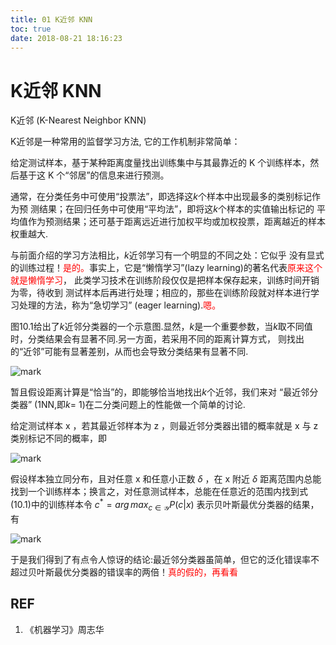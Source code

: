 ```yaml
---
title: 01 K近邻 KNN
toc: true
date: 2018-08-21 18:16:23
---
```


# K近邻 KNN

K近邻 (K-Nearest Neighbor  KNN)

K近邻是一种常用的监督学习方法, 它的工作机制非常简单：

给定测试样本，基于某种距离度量找出训练集中与其最靠近的 K 个训练样本，然后基于这 K 个“邻居”的信息来进行预测。

通常，在分类任务中可使用“投票法”，即选择这$k$个样本中出现最多的类别标记作为预 测结果；在回归任务中可使用“平均法”，即将这$k$个样本的实值输出标记的 平均值作为预测结果；还可基于距离远近进行加权平均或加权投票，距离越近的样本权重越大.

与前面介绍的学习方法相比，$k$近邻学习有一个明显的不同之处：它似乎 没有显式的训练过程！<span style="color:red;">是的。</span>事实上，它是“懒惰学习”(lazy learning)的著名代表<span style="color:red;">原来这个就是懒惰学习</span>， 此类学习技术在训练阶段仅仅是把样本保存起来，训练时间开销为零，待收到 测试样本后再进行处理；相应的，那些在训练阶段就对样本进行学习处理的方法，称为“急切学习” (eager learning).<span style="color:red;">嗯。</span>

图10.1给出了$k$近邻分类器的一个示意图.显然，$k$是一个重要参数，当$k$取不同值时，分类结果会有显著不同.另一方面，若采用不同的距离计算方式， 则找出的“近邻”可能有显著差别，从而也会导致分类结果有显著不同.

![mark](http://pacdb2bfr.bkt.clouddn.com/blog/image/180629/bCe7ImF5kb.png?imageslim)

暂且假设距离计算是“恰当”的，即能够恰当地找出$k$个近邻，我们来对 “最近邻分类器” (1NN,即$k$= 1)在二分类问题上的性能做一个简单的讨论.


给定测试样本 x ，若其最近邻样本为 z ，则最近邻分类器出错的概率就是 x 与 z 类别标记不同的概率，即

![mark](http://pacdb2bfr.bkt.clouddn.com/blog/image/180629/Bk05aE9IbL.png?imageslim)


假设样本独立同分布，且对任意 x 和任意小正数 $\delta$ ，在 x 附近 $\delta$ 距离范围内总能找到一个训练样本；换言之，对任意测试样本，总能在任意近的范围内找到式(10.1)中的训练样本令 $c^*=arg\,max_{c\in \mathcal{Y} }P(c|x)$ 表示贝叶斯最优分类器的结果，有

![mark](http://pacdb2bfr.bkt.clouddn.com/blog/image/180629/dg7HGB0EK1.png?imageslim)

于是我们得到了有点令人惊讶的结论:最近邻分类器虽简单，但它的泛化错误率不超过贝叶斯最优分类器的错误率的两倍！<span style="color:red;">真的假的，再看看</span>






## REF

1. 《机器学习》周志华
